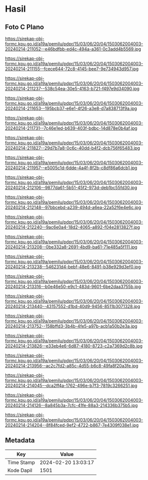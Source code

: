 # Hasil

## Foto C Plano

https://sirekap-obj-formc.kpu.go.id/a19a/pemilu/pdpr/15/03/06/20/04/1503062004003-20240214-211052--e46bdfbb-ed4c-494a-a361-0c3add4b5569.jpg

https://sirekap-obj-formc.kpu.go.id/a19a/pemilu/pdpr/15/03/06/20/04/1503062004003-20240214-211155--fcece644-72c8-4145-bee7-9e734943d957.jpg

https://sirekap-obj-formc.kpu.go.id/a19a/pemilu/pdpr/15/03/06/20/04/1503062004003-20240214-211237--538c54ea-30e5-4163-b721-f497e9d34090.jpg

https://sirekap-obj-formc.kpu.go.id/a19a/pemilu/pdpr/15/03/06/20/04/1503062004003-20240214-211653--195bcb37-e6e1-4f26-a3e8-d7a838713f9a.jpg

https://sirekap-obj-formc.kpu.go.id/a19a/pemilu/pdpr/15/03/06/20/04/1503062004003-20240214-211731--7c46e1ed-b639-403f-bdbc-14d878e0b4af.jpg

https://sirekap-obj-formc.kpu.go.id/a19a/pemilu/pdpr/15/03/06/20/04/1503062004003-20240214-211827--29d7b7a8-0c6c-40dd-b4f2-dcb756f65483.jpg

https://sirekap-obj-formc.kpu.go.id/a19a/pemilu/pdpr/15/03/06/20/04/1503062004003-20240214-211957--e5005c1d-6dde-4a4f-8f2b-c8df86a6dcb1.jpg

https://sirekap-obj-formc.kpu.go.id/a19a/pemilu/pdpr/15/03/06/20/04/1503062004003-20240214-212106--9877da61-5b51-45f2-973d-deb1bc55fd30.jpg

https://sirekap-obj-formc.kpu.go.id/a19a/pemilu/pdpr/15/03/06/20/04/1503062004003-20240214-212148--97bbcebd-a239-494d-a6ea-22a52f6e4e6c.jpg

https://sirekap-obj-formc.kpu.go.id/a19a/pemilu/pdpr/15/03/06/20/04/1503062004003-20240214-212240--9ac6e0a4-18d2-4065-a892-f04e2813827f.jpg

https://sirekap-obj-formc.kpu.go.id/a19a/pemilu/pdpr/15/03/06/20/04/1503062004003-20240214-213208--0be332a8-2691-4bd9-ba61-71e485a5f111.jpg

https://sirekap-obj-formc.kpu.go.id/a19a/pemilu/pdpr/15/03/06/20/04/1503062004003-20240214-213238--546231d4-bebf-48e6-8491-b38e929d3ef0.jpg

https://sirekap-obj-formc.kpu.go.id/a19a/pemilu/pdpr/15/03/06/20/04/1503062004003-20240214-213316--b0e46e50-e9c1-483d-9601-6be2daa3755b.jpg

https://sirekap-obj-formc.kpu.go.id/a19a/pemilu/pdpr/15/03/06/20/04/1503062004003-20240214-213440--43157552-d1bd-40d9-9456-8511b3071328.jpg

https://sirekap-obj-formc.kpu.go.id/a19a/pemilu/pdpr/15/03/06/20/04/1503062004003-20240214-213752--158bffd3-3b4b-4fe5-a97b-acb1a50b2e3a.jpg

https://sirekap-obj-formc.kpu.go.id/a19a/pemilu/pdpr/15/03/06/20/04/1503062004003-20240214-213826--e33eb4e6-6d87-4180-8723-c2a7369d2c8b.jpg

https://sirekap-obj-formc.kpu.go.id/a19a/pemilu/pdpr/15/03/06/20/04/1503062004003-20240214-213956--ac2c7fd2-a85c-4d55-b6c8-49fa8f20a3fe.jpg

https://sirekap-obj-formc.kpu.go.id/a19a/pemilu/pdpr/15/03/06/20/04/1503062004003-20240214-214045--dca2ff4a-1762-496e-b7f3-7819c3266251.jpg

https://sirekap-obj-formc.kpu.go.id/a19a/pemilu/pdpr/15/03/06/20/04/1503062004003-20240214-214126--8a845b3a-7cfc-41fe-88a3-214336b375b5.jpg

https://sirekap-obj-formc.kpu.go.id/a19a/pemilu/pdpr/15/03/06/20/04/1503062004003-20240214-214204--8f84fced-9ef2-4722-b867-7e4309f038e1.jpg


## Metadata

| Key        | Value               |
| ---------- | ------------------- |
| Time Stamp | 2024-02-20 13:03:17 |
| Kode Dapil | 1501                |



